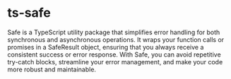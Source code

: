 # ts-safe

Safe is a TypeScript utility package that simplifies error handling for both synchronous and asynchronous operations. It wraps your function calls or promises in a SafeResult object, ensuring that you always receive a consistent success or error response. With Safe, you can avoid repetitive try-catch blocks, streamline your error management, and make your code more robust and maintainable.

